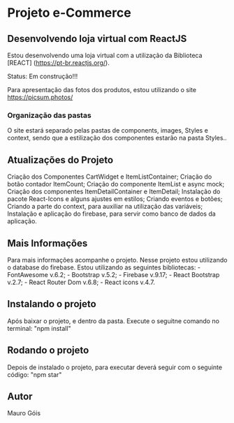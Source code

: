 # Projeto e-Commerce

## Desenvolvendo loja virtual com ReactJS

Estou desenvolvendo uma loja virtual com a utilização da Biblioteca [REACT] (https://pt-br.reactjs.org/).

Status: Em construção!!!

Para apresentação das fotos dos produtos, estou utilizando o site https://picsum.photos/

### Organização das pastas

O site estará separado pelas pastas de components, images, Styles e context, sendo que a estilização dos componentes estarão na pasta Styles..

## Atualizações do Projeto

Criação dos Componentes CartWidget e ItemListContainer;
Criação do botão contador ItemCount;
Criação do componente ItemList e async mock;
Criação dos componentes ItemDetailContainer e ItemDetail;
Instalação do pacote React-Icons e alguns ajustes em estilos;
Criando eventos e botões;
Criando a parte do context, para auxiliar na utilização das variáveis;
Instalação e aplicação do firebase, para servir como banco de dados da aplicação. 


## Mais Informações
Para mais informações acompanhe o projeto.
Nesse projeto estou utilizando o database do firebase.
Estou utilizando as seguintes bibliotecas: 
    - FontAwesome v.6.2;
    - Bootstrap v.5.2;
    - Firebase v.9.17;
    - React Bootstrap v.2.7;
    - React Router Dom v.6.8;
    - React icons v.4.7.

## Instalando o projeto
Após baixar o projeto, e dentro da pasta.
Execute o seguitne comando no terminal:
"npm install"

## Rodando o projeto
Depois de instalado o projeto, para executar deverá seguir com o seguinte código:
"npm star"

## Autor
Mauro Góis

